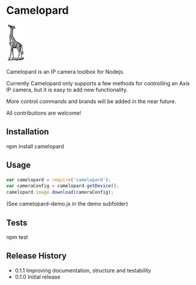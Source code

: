 # Camelopard

![alt tag](https://github.com/fsandx/camelopard/blob/master/assets/camelopard.png)

Camelopard is an IP camera toolbox for Nodejs.

Currently Camelopard only supports a few methods for controlling an Axis IP camera, but it is easy to add new functionality.

More control commands and brands will be added in the near future.

All contributions are welcome!


## Installation

npm install camelopard

## Usage

 ```JavaScript
var camelopard = require('camelopard');
var cameraConfig = camelopard.getDevice();
camelopard.image.download(cameraConfig);
 ```

 (See camelopard-demo.js in the demo subfolder)

## Tests

  npm test

## Release History

* 0.1.1 Improving documentation, structure and testability
* 0.1.0 Initial release

